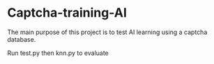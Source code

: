 # Captcha-training-AI
The main purpose of this project is to test AI learning using a captcha database.

Run test.py then knn.py to evaluate